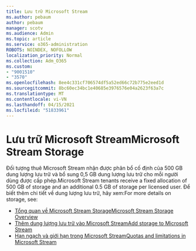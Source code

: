 ```yaml
---
title: Lưu trữ Microsoft Stream
ms.author: pebaum
author: pebaum
manager: scotv
ms.audience: Admin
ms.topic: article
ms.service: o365-administration
ROBOTS: NOINDEX, NOFOLLOW
localization_priority: Normal
ms.collection: Adm_O365
ms.custom:
- "9001510"
- "3570"
ms.openlocfilehash: 8ee4c331cf706574df5a52ed66c72b775e2eed1d
ms.sourcegitcommit: 8bc60ec34bc1e40685e3976576e04a2623f63a7c
ms.translationtype: MT
ms.contentlocale: vi-VN
ms.lasthandoff: 04/15/2021
ms.locfileid: "51833961"
---
```

# <a name="microsoft-stream-storage"></a><span data-ttu-id="1c73d-102">Lưu trữ Microsoft Stream</span><span class="sxs-lookup"><span data-stu-id="1c73d-102">Microsoft Stream Storage</span></span>

<span data-ttu-id="1c73d-103">Đối tượng thuê Microsoft Stream nhận được phân bổ cố định của 500 GB dung lượng lưu trữ và bổ sung 0,5 GB dung lượng lưu trữ cho mỗi người dùng được cấp phép.</span><span class="sxs-lookup"><span data-stu-id="1c73d-103">Microsoft Stream tenants receive a fixed allocation of 500 GB of storage and an additional 0.5 GB of storage per licensed user.</span></span>
<span data-ttu-id="1c73d-104">Để biết thêm chi tiết về dung lượng lưu trữ, hãy xem:</span><span class="sxs-lookup"><span data-stu-id="1c73d-104">For more details on storage, see:</span></span>

- [<span data-ttu-id="1c73d-105">Tổng quan về Microsoft Stream Storage</span><span class="sxs-lookup"><span data-stu-id="1c73d-105">Microsoft Stream Storage Overview</span></span>](https://docs.microsoft.com/stream/license-overview#storage)
- [<span data-ttu-id="1c73d-106">Thêm dung lượng lưu trữ vào Microsoft Stream</span><span class="sxs-lookup"><span data-stu-id="1c73d-106">Add storage to Microsoft Stream</span></span>](https://docs.microsoft.com/stream/storage-add-on)
- [<span data-ttu-id="1c73d-107">Hạn ngạch và giới hạn trong Microsoft Stream</span><span class="sxs-lookup"><span data-stu-id="1c73d-107">Quotas and limitations in Microsoft Stream</span></span>](https://docs.microsoft.com/stream/quotas-and-limitations)
